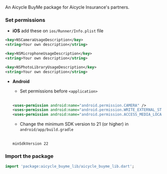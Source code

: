 
An Aicycle BuyMe package for Aicycle Insurance's partners.

### Set permissions
   - **iOS** add these on ```ios/Runner/Info.plist``` file

```xml
<key>NSCameraUsageDescription</key>
<string>Your own description</string>

<key>NSMicrophoneUsageDescription</key>
<string>Your own description</string>

<key>NSPhotoLibraryUsageDescription</key>
<string>Your own description</string>
```

  - **Android**
    - Set permissions before ```<application>```
    <br />

    ```xml
    <uses-permission android:name="android.permission.CAMERA" />
    <uses-permission android:name="android.permission.WRITE_EXTERNAL_STORAGE" />
    <uses-permission android:name="android.permission.ACCESS_MEDIA_LOCATION" />
    ```

    - Change the minimum SDK version to 21 (or higher) in ```android/app/build.gradle```
    <br />

    ```
    minSdkVersion 22
    ```
### Import the package
```dart
import 'package:aicycle_buyme_lib/aicycle_buyme_lib.dart';
```
